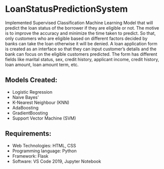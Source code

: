# LoanStatusPredictionSystem
Implemented Supervised Classification Machine Learning Model that will predict the loan status of the borrower if they are eligible or not. The motive is to improve the accuracy and minimize the time taken to predict. So that, only customers who are eligible based on different factors decided by banks can take the loan otherwise it will be denied. A loan application form is created as an interface so that they can input customer’s details and the bank can focus on the eligible customers predicted. The form has different fields like marital status, sex, credit history, applicant income, credit history, loan amount, loan amount term, etc.

## Models Created:
- Logistic Regression
- Naive Bayes'
- K-Nearest Neighbour (KNN)
- AdaBoosting
- GradientBoosting
- Support Vector Machine (SVM)
  
## Requirements:
- Web Technologies: HTML, CSS
- Programming language: Python
- Framework: Flask
- Software: VS Code 2019, Jupyter Notebook
